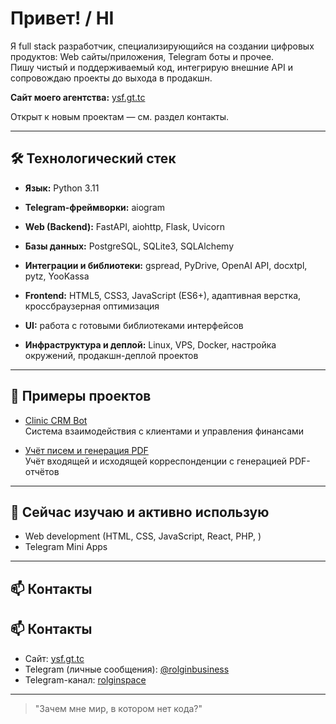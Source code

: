 
# Привет! / HI

Я full stack разработчик, специализирующийся на создании цифровых продуктов: Web сайты/приложения, Telegram боты и прочее.  
Пишу чистый и поддерживаемый код, интегрирую внешние API и сопровождаю проекты до выхода в продакшн.  

**Сайт моего агентства:** [ysf.gt.tc](http://ysf.gt.tc/)  

Открыт к новым проектам — см. раздел контакты.  

---

## 🛠 Технологический стек  

- **Язык:** Python 3.11  
- **Telegram-фреймворки:** aiogram  
- **Web (Backend):** FastAPI, aiohttp, Flask, Uvicorn  
- **Базы данных:** PostgreSQL, SQLite3, SQLAlchemy  
- **Интеграции и библиотеки:** gspread, PyDrive, OpenAI API, docxtpl, pytz, YooKassa  

- **Frontend:** HTML5, CSS3, JavaScript (ES6+), адаптивная верстка, кроссбраузерная оптимизация  
- **UI:** работа с готовыми библиотеками интерфейсов  

- **Инфраструктура и деплой:** Linux, VPS, Docker, настройка окружений, продакшн-деплой проектов  
--- 

## 📌 Примеры проектов  

- [Clinic CRM Bot](https://github.com/skranzs/clinic_crm_bot)  
  Система взаимодействия с клиентами и управления финансами  

- [Учёт писем и генерация PDF](https://github.com/skranzs/mails_accounting_bot)  
  Учёт входящей и исходящей корреспонденции с генерацией PDF-отчётов  

---

## 🚀 Сейчас изучаю и активно использую 

- Web development (HTML, CSS, JavaScript, React, PHP,  )  
- Telegram Mini Apps  

---

## 📫 Контакты  

## 📫 Контакты  

- Сайт: [ysf.gt.tc](http://ysf.gt.tc/)  
- Telegram (личные сообщения): [@rolginbusiness](https://t.me/rolginbusiness)  
- Telegram-канал: [rolginspace](https://t.me/rolginspace)  
---

> "Зачем мне мир, в котором нет кода?"  

